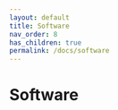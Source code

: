 ```yaml
---
layout: default
title: Software
nav_order: 8
has_children: true
permalink: /docs/software
---
```


# Software
